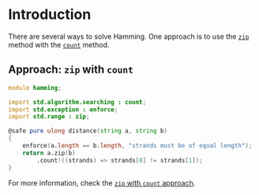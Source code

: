 # Introduction

There are several ways to solve Hamming.
One approach is to use the [`zip`][zip] method with the [`count`][count] method.

## Approach: `zip` with `count`

```d
module hamming;

import std.algorithm.searching : count;
import std.exception : enforce;
import std.range : zip;

@safe pure ulong distance(string a, string b)
{
    enforce(a.length == b.length, "strands must be of equal length");
    return a.zip(b)
        .count!((strands) => strands[0] != strands[1]);
}
```

For more information, check the [`zip` with `count` approach][approach-zip-count].

[approach-zip-count]: https://exercism.org/tracks/d/exercises/hamming/approaches/zip-count
[zip]: https://dlang.org/phobos/std_range.html#zip
[count]: https://dlang.org/phobos/std_algorithm_searching.html#count
